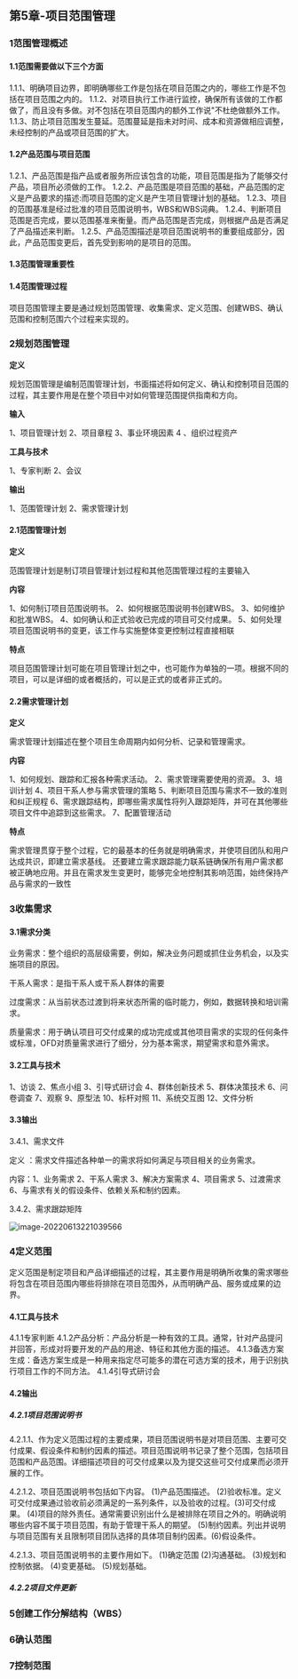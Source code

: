 ## 第5章-项目范围管理

### 1范围管理概述

#### 1.1范围需要做以下三个方面

1.1.1、明确项目边界，即明确哪些工作是包括在项目范围之内的，哪些工作是不包括在项目范围之内的。
1.1.2、对项目执行工作进行监控，确保所有该做的工作都做了，而且没有多做。对不包括在项目范围内的额外工作说"不杜绝做额外工作。
1.1.3、防止项目范围发生蔓延。范围蔓延是指未对时间、成本和资源做相应调整，未经控制的产品或项目范围的扩大。

#### 1.2产品范围与项目范围

1.2.1、产品范围是指产品或者服务所应该包含的功能，项目范围是指为了能够交付产品，项目所必须做的工作。
1.2.2、产品范围是项目范围的基础，产品范围的定义是产品要求的描述:而项目范围的定义是产生项目管理计划的基础。
1.2.3、项目的范围基准是经过批准的项目范围说明书，WBS和WBS词典。 
1.2.4、判断项目范围是否完成，要以范围基准来衡量。而产品范围是否完成，则根据产品是否满足了产品描述来判断。
1.2.5、产品范围描述是项目范围说明书的重要组成部分，因此，产品范围变更后，首先受到影响的是项目的范围。

#### 1.3范围管理重要性

#### 1.4范围管理过程

项目范围管理主要是通过规划范围管理、收集需求、定义范围、创建WBS、确认范围和控制范围六个过程来实现的。

### 2规划范围管理

**定义**

规划范围管理是编制范围管理计划，书面描述将如何定义、确认和控制项目范围的过程，其主要作用是在整个项目中对如何管理范围提供指南和方向。

**输入**

1、项目管理计划
2、项目章程
3、事业环境因素
4 、组织过程资产

**工具与技术**

1、专家判断
2、会议

**输出**

1、范围管理计划
2、需求管理计划

#### 2.1范围管理计划

**定义**

范围管理计划是制订项目管理计划过程和其他范围管理过程的主要输入

**内容**

1、如何制订项目范围说明书。
2、如何根据范围说明书创建WBS。
3、如何维护和批准WBS。
4、如何确认和正式验收已完成的项目可交付成果。
5、如何处理项目范围说明书的变更，该工作与实施整体变更控制过程直接相联

**特点**

项目范围管理计划可能在项目管理计划之中，也可能作为单独的一项。根据不同的项目，可以是详细的或者概括的，可以是正式的或者非正式的。

#### 2.2需求管理计划

**定义**

需求管理计划描述在整个项目生命周期内如何分析、记录和管理需求。

**内容**

1、如何规划、跟踪和汇报各种需求活动。
2、需求管理需要使用的资源。
3、培训计划
4、项目干系人参与需求管理的策略
5、判断项目范围与需求不一致的准则和纠正规程
6、需求跟踪结构，即哪些需求属性将列入跟踪矩阵，并可在其他哪些项目文件中追踪到这些需求。
7、配置管理活动

**特点**

需求管理贯穿于整个过程，它的最基本的任务就是明确需求，并使项目团队和用户达成共识，即建立需求基线。
还要建立需求跟踪能力联系链确保所有用户需求都被正确地应用。并且在需求发生变更时，能够完全地控制其影响范围，始终保持产品与需求的一致性

### 3收集需求

#### 3.1需求分类

业务需求：整个组织的高层级需要，例如，解决业务问题或抓住业务机会，以及实施项目的原因。

干系人需求：是指干系人或干系人群体的需要

过度需求：从当前状态过渡到将来状态所需的临时能力，例如，数据转换和培训需求。

质量需求：用于确认项目可交付成果的成功完成或其他项目需求的实现的任何条件或标准，OFD对质量需求进行了细分，分为基本需求，期望需求和意外需求。

#### 3.2工具与技术

1、访谈
2、焦点小组
3、引导式研讨会
4、群体创新技术
5、群体决策技术
6、问卷调查
7、观察
9、原型法
10、标杆对照
11、系统交互图
12、文件分析

#### 3.3输出

3.4.1、需求文件

定义 ：需求文件描述各种单一的需求将如何满足与项目相关的业务需求。

内容：1、业务需求
2、干系人需求 
3、解决方案需求
4、项目需求
5、过渡需求
6、与需求有关的假设条件、依赖关系和制约因素。

3.4.2、需求跟踪矩阵

![image-20220613221039566](图片\image-20220613221039566.png)

### 4定义范围

定义范围是制定项目和产品详细描述的过程，其主要作用是明确所收集的需求哪些将包含在项目范围内哪些将排除在项目范围外，从而明确产品、服务或成果的边界。

#### 4.1工具与技术

4.1.1专家判断
4.1.2产品分析：产品分析是一种有效的工具。通常，针对产品提问并回答，形成对将要开发的产品的用途、特征和其他方面的描述。
4.1.3备选方案生成：备选方案生成是一种用来指定尽可能多的潜在可选方案的技术，用于识别执行项目工作的不同方法。
4.1.4引导式研讨会

#### 4.2输出

##### 4.2.1项目范围说明书

4.2.1.1、作为定义范围过程的主要成果，项目范围说明书是对项目范围、主要可交付成果、假设条件和制约因素的描述。项目范围说明书记录了整个范围，包括项目范围和产品范围。详细描述项目的可交付成果以及为提交这些可交付成果而必须开展的工作。

4.2.1.2、项目范围说明书包括如下内容。
(1)产品范围描述。
(2)验收标准。定义可交付成果通过验收前必须满足的一系列条件，以及验收的过程。(3)可交付成果。
(4)项目的除外责任。通常需要识别出什么是被排除在项目之外的。明确说明哪些内容不属于项目范围，有助于管理干系人的期望。
(5)制约因素。列出并说明与项目范围有关且限制项目团队选择的具体项目制约因素。(6)假设条件。

4.2.1.3、项目范围说明书的主要作用如下。
(1)确定范围
(2)沟通基础。
(3)规划和控制依据。
(4)变更基础。
(5)规划基础。

##### 4.2.2项目文件更新

### 5创建工作分解结构（WBS）



### 6确认范围



### 7控制范围

